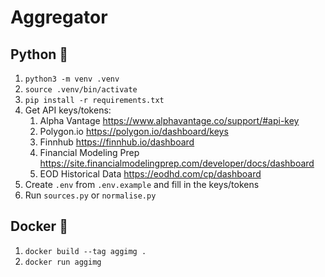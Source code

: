 # Aggregator

## Python 🐍

1. `python3 -m venv .venv`
2. `source .venv/bin/activate`
3. `pip install -r requirements.txt`
4. Get API keys/tokens:
   1. Alpha Vantage <https://www.alphavantage.co/support/#api-key>
   2. Polygon.io <https://polygon.io/dashboard/keys>
   3. Finnhub <https://finnhub.io/dashboard>
   4. Financial Modeling Prep <https://site.financialmodelingprep.com/developer/docs/dashboard>
   5. EOD Historical Data <https://eodhd.com/cp/dashboard>
5. Create `.env` from `.env.example` and fill in the keys/tokens
6. Run `sources.py` or `normalise.py`

## Docker 🐋

1. `docker build --tag aggimg .`
2. `docker run aggimg`
